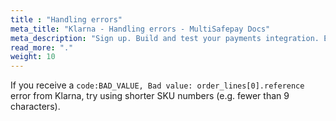 ```yaml
---
title : "Handling errors"
meta_title: "Klarna - Handling errors - MultiSafepay Docs"
meta_description: "Sign up. Build and test your payments integration. Explore our products and services. Use our API reference, SDKs, and wrappers. Get support."
read_more: "."
weight: 10
---
```


If you receive a `code:BAD_VALUE, Bad value: order_lines[0].reference` error from Klarna, try using shorter SKU numbers (e.g. fewer than 9 characters). 